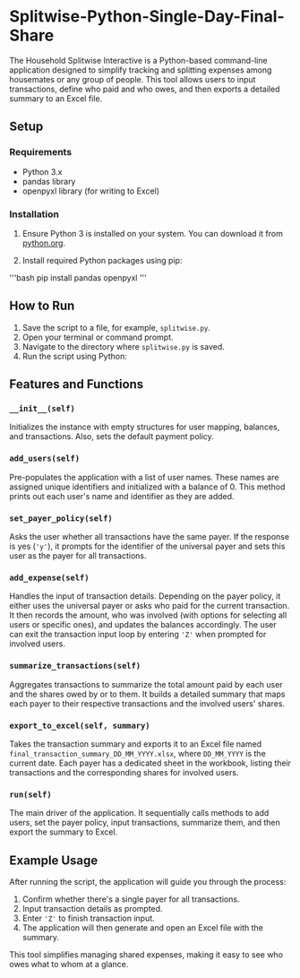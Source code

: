 # Splitwise-Python-Single-Day-Final-Share

The Household Splitwise Interactive is a Python-based command-line application designed to simplify tracking and splitting expenses among housemates or any group of people. This tool allows users to input transactions, define who paid and who owes, and then exports a detailed summary to an Excel file.

## Setup

### Requirements

- Python 3.x
- pandas library
- openpyxl library (for writing to Excel)

### Installation

1. Ensure Python 3 is installed on your system. You can download it from [python.org](https://www.python.org/downloads/).

2. Install required Python packages using pip:

'''bash
pip install pandas openpyxl
'''

## How to Run

1. Save the script to a file, for example, `splitwise.py`.
2. Open your terminal or command prompt.
3. Navigate to the directory where `splitwise.py` is saved.
4. Run the script using Python:


## Features and Functions

### `__init__(self)`

Initializes the instance with empty structures for user mapping, balances, and transactions. Also, sets the default payment policy.

### `add_users(self)`

Pre-populates the application with a list of user names. These names are assigned unique identifiers and initialized with a balance of 0. This method prints out each user's name and identifier as they are added.

### `set_payer_policy(self)`

Asks the user whether all transactions have the same payer. If the response is yes (`'y'`), it prompts for the identifier of the universal payer and sets this user as the payer for all transactions.

### `add_expense(self)`

Handles the input of transaction details. Depending on the payer policy, it either uses the universal payer or asks who paid for the current transaction. It then records the amount, who was involved (with options for selecting all users or specific ones), and updates the balances accordingly. The user can exit the transaction input loop by entering `'Z'` when prompted for involved users.

### `summarize_transactions(self)`

Aggregates transactions to summarize the total amount paid by each user and the shares owed by or to them. It builds a detailed summary that maps each payer to their respective transactions and the involved users' shares.

### `export_to_excel(self, summary)`

Takes the transaction summary and exports it to an Excel file named `final_transaction_summary_DD_MM_YYYY.xlsx`, where `DD_MM_YYYY` is the current date. Each payer has a dedicated sheet in the workbook, listing their transactions and the corresponding shares for involved users.

### `run(self)`

The main driver of the application. It sequentially calls methods to add users, set the payer policy, input transactions, summarize them, and then export the summary to Excel.

## Example Usage

After running the script, the application will guide you through the process:

1. Confirm whether there's a single payer for all transactions.
2. Input transaction details as prompted.
3. Enter `'Z'` to finish transaction input.
4. The application will then generate and open an Excel file with the summary.

This tool simplifies managing shared expenses, making it easy to see who owes what to whom at a glance.
